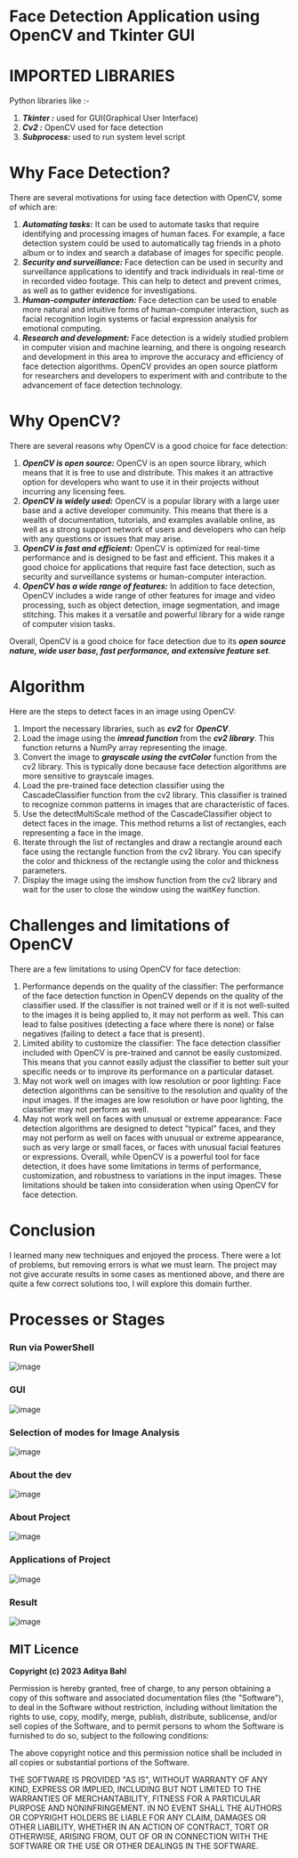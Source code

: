 # Face Detection Application using OpenCV and Tkinter GUI

# IMPORTED LIBRARIES

Python libraries like :-

1. **_Tkinter :_** used for GUI(Graphical User Interface)
2. **_Cv2 :_** OpenCV used for face detection
3. **_Subprocess:_** used to run system level script

# Why Face Detection?

There are several motivations for using face detection with OpenCV, some of which are:

1. **_Automating tasks:_** It can be used to automate tasks that require identifying and processing images of human faces. For example, a face detection system could be used to automatically tag friends in a photo album or to index and search a database of images for specific people.
2. **_Security and surveillance:_** Face detection can be used in security and surveillance
   applications to identify and track individuals in real-time or in recorded video footage. This can help to detect and prevent crimes, as well as to gather evidence for investigations.
3. **_Human-computer interaction:_** Face detection can be used to enable more natural and intuitive forms of human-computer interaction, such as facial recognition login systems or facial expression analysis for emotional computing.
4. **_Research and development:_** Face detection is a widely studied problem in computer vision and machine learning, and there is ongoing research and development in this area to improve the accuracy and efficiency of face detection algorithms. OpenCV provides an open source platform for researchers and developers to experiment with and contribute to the advancement of face detection technology.

# Why OpenCV?

There are several reasons why OpenCV is a good choice for face detection:

1. **_OpenCV is open source:_** OpenCV is an open source library, which means that it is free to use and distribute. This makes it an attractive option for developers who want to use it in their projects without incurring any licensing fees.
2. **_OpenCV is widely used:_** OpenCV is a popular library with a large user base and a active developer community. This means that there is a wealth of documentation, tutorials, and examples available online, as well as a strong support network of users and developers who can help with any questions or issues that may arise.
3. **_OpenCV is fast and efficient:_** OpenCV is optimized for real-time performance and is designed to be fast and efficient. This makes it a good choice for applications that require fast face detection, such as security and surveillance systems or human-computer interaction.
4. **_OpenCV has a wide range of features:_** In addition to face detection, OpenCV includes a wide range of other features for image and video processing, such as object detection, image segmentation, and image stitching. This makes it a versatile and powerful library for a wide range of computer vision tasks.

Overall, OpenCV is a good choice for face detection due to its **_open source nature, wide user base, fast performance, and extensive feature set_**.

# Algorithm

Here are the steps to detect faces in an image using OpenCV:

1. Import the necessary libraries, such as **_cv2_** for **_OpenCV_**.
2. Load the image using the **_imread function_** from the **_cv2 library_**. This function returns a
   NumPy array representing the image.
3. Convert the image to **_grayscale using the cvtColor_** function from the cv2 library. This is
   typically done because face detection algorithms are more sensitive to grayscale images.
4. Load the pre-trained face detection classifier using the CascadeClassifier function from the
   cv2 library. This classifier is trained to recognize common patterns in images that are
   characteristic of faces.
5. Use the detectMultiScale method of the CascadeClassifier object to detect faces in the
   image. This method returns a list of rectangles, each representing a face in the image.
6. Iterate through the list of rectangles and draw a rectangle around each face using the
   rectangle function from the cv2 library. You can specify the color and thickness of the
   rectangle using the color and thickness parameters.
7. Display the image using the imshow function from the cv2 library and wait for the user to
   close the window using the waitKey function.

# Challenges and limitations of OpenCV

There are a few limitations to using OpenCV for face detection:

1. Performance depends on the quality of the classifier: The performance of the face detection
   function in OpenCV depends on the quality of the classifier used. If the classifier is not
   trained well or if it is not well-suited to the images it is being applied to, it may not perform
   as well. This can lead to false positives (detecting a face where there is none) or false
   negatives (failing to detect a face that is present).
2. Limited ability to customize the classifier: The face detection classifier included with OpenCV
   is pre-trained and cannot be easily customized. This means that you cannot easily adjust the
   classifier to better suit your specific needs or to improve its performance on a particular
   dataset.
3. May not work well on images with low resolution or poor lighting: Face detection algorithms
   can be sensitive to the resolution and quality of the input images. If the images are low
   resolution or have poor lighting, the classifier may not perform as well.
4. May not work well on faces with unusual or extreme appearance: Face detection algorithms
   are designed to detect "typical" faces, and they may not perform as well on faces with
   unusual or extreme appearance, such as very large or small faces, or faces with unusual
   facial features or expressions.
   Overall, while OpenCV is a powerful tool for face detection, it does have some limitations in terms of
   performance, customization, and robustness to variations in the input images. These limitations
   should be taken into consideration when using OpenCV for face detection.

# Conclusion

I learned many new techniques and enjoyed the process. There were a lot of problems, but
removing errors is what we must learn. The project may not give accurate results in some cases as
mentioned above, and there are quite a few correct solutions too, I will explore this domain further.

# Processes or Stages

### Run via PowerShell

![image](https://github.com/AdityaBahl/Face-Detection-using-OpenCV/blob/master/Steps/1.png)

### GUI

![image](https://github.com/AdityaBahl/Face-Detection-using-OpenCV/blob/master/Steps/2.png)

### Selection of modes for Image Analysis

![image](https://github.com/AdityaBahl/Face-Detection-using-OpenCV/blob/master/Steps/3.png)

### About the dev

![image](https://github.com/AdityaBahl/Face-Detection-using-OpenCV/blob/master/Steps/6.png)

### About Project

![image](https://github.com/AdityaBahl/Face-Detection-using-OpenCV/blob/master/Steps/4.png)

### Applications of Project

![image](https://github.com/AdityaBahl/Face-Detection-using-OpenCV/blob/master/Steps/5.png)

### Result

![image](https://github.com/AdityaBahl/Face-Detection-using-OpenCV/blob/master/Steps/7.png)

## MIT Licence

**Copyright (c) 2023 Aditya Bahl**

Permission is hereby granted, free of charge, to any person obtaining a copy of this software and associated documentation files (the "Software"), to deal in the Software without restriction, including without limitation the rights to use, copy, modify, merge, publish, distribute, sublicense, and/or sell copies of the Software, and to permit persons to whom the Software is furnished to do so, subject to the following conditions:

The above copyright notice and this permission notice shall be included in all copies or substantial portions of the Software.

THE SOFTWARE IS PROVIDED "AS IS", WITHOUT WARRANTY OF ANY KIND, EXPRESS OR IMPLIED, INCLUDING BUT NOT LIMITED TO THE WARRANTIES OF MERCHANTABILITY, FITNESS FOR A PARTICULAR PURPOSE AND NONINFRINGEMENT. IN NO EVENT SHALL THE AUTHORS OR COPYRIGHT HOLDERS BE LIABLE FOR ANY CLAIM, DAMAGES OR OTHER LIABILITY, WHETHER IN AN ACTION OF CONTRACT, TORT OR OTHERWISE, ARISING FROM, OUT OF OR IN CONNECTION WITH THE SOFTWARE OR THE USE OR OTHER DEALINGS IN THE SOFTWARE.
